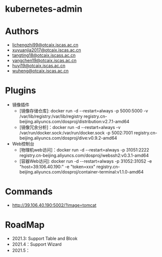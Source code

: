 # kubernetes-admin

# Authors

- lichengzhi99@otcaix.iscas.ac.cn
- xuyuanjia2017@otcaix.iscas.ac.cn
- tangting18@otcaix.iscass.ac.cn
- yangchen19@otcaix.iscas.ac.cn
- huyi19@otcaix.iscas.ac.cn
- wuheng@otcaix.iscas.ac.cn

# Plugins

- 镜像插件
  - [镜像存储仓库]: docker run -d --restart=always -p 5000:5000 -v /var/lib/registry:/var/lib/registry registry.cn-beijing.aliyuncs.com/dosproj/distribution:v2.7.1-amd64
  - [镜像冗余分析]：docker run -d --restart=always -v /var/run/docker.sock:/var/run/docker.sock -p 5002:7001 registry.cn-beijing.aliyuncs.com/dosproj/dive:v0.9.2-amd64
- Web控制台
  - [物理机web访问]：docker run -d --restart=always -p 31051:2222 registry.cn-beijing.aliyuncs.com/dosproj/webssh2:v0.3.1-amd64
  - [容器Web访问]: docker run -d --restart=always -p 31052:31052 -e "host=39.106.40.190:" -e "token=xxx" registry.cn-beijing.aliyuncs.com/dosproj/container-terminal:v1.1.0-amd64

# Commands

- http://39.106.40.190:5002/?image=tomcat

# RoadMap

- 2021.3: Support Table and Blcok
- 2021.4：Support Wizard
- 2021.5：
